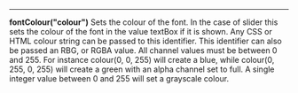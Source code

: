 <a name="fontColour"><h3 style="padding-top: 40px; margin-top: 40px;"></h3></a>
_____________________________
**fontColour("colour")** Sets the colour of the font. In the case of slider this sets the colour of the font in the value textBox if it is shown. Any CSS or HTML colour string can be passed to this identifier. This identifier can also be passed an RBG, or RGBA value. All channel values must be between 0 and 255. For instance colour(0, 0, 255) will create a blue, while colour(0, 255, 0, 255) will create a green with an alpha channel set to full. A single integer value between 0 and 255 will set a grayscale colour. 

<!--UPDATE WIDGET_IN_CSOUND
    SIdent sprintf "fontColour(%d, %d, %d) ", rnd(255), rnd(255), rnd(255)
    SIdentifier strcat SIdentifier, SIdent  
-->